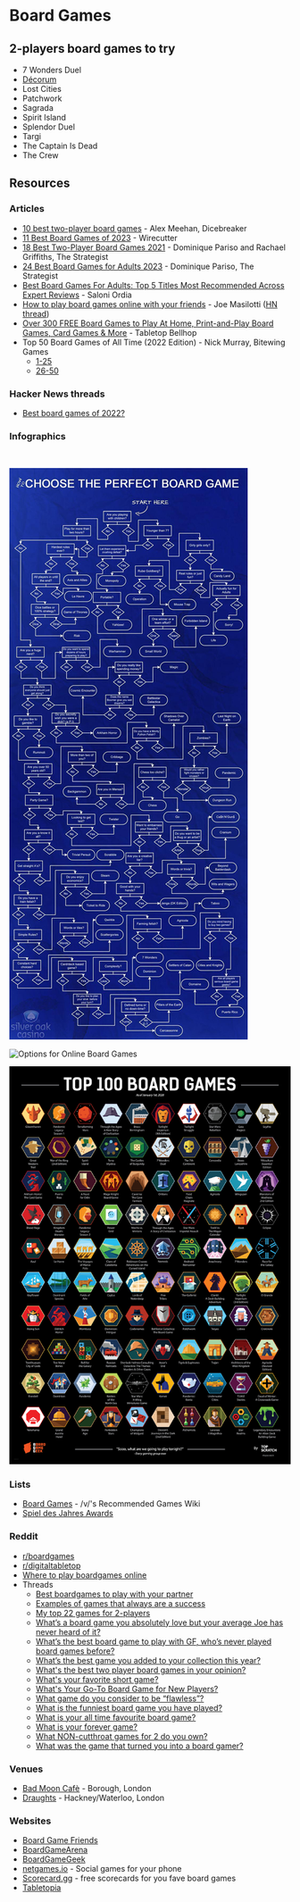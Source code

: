 # Board Games

## 2-players board games to try

* 7 Wonders Duel
* [Décorum](https://boardgamegeek.com/boardgame/344554/decorum)
* Lost Cities
* Patchwork
* Sagrada
* Spirit Island
* Splendor Duel
* Targi
* The Captain Is Dead
* The Crew

## Resources

### Articles

* [10 best two-player board games](https://www.dicebreaker.com/categories/board-game/best-games/best-two-player-board-games-2023) - Alex Meehan, Dicebreaker
* [11 Best Board Games of 2023](https://www.nytimes.com/wirecutter/reviews/board-games-we-love/) - Wirecutter
* [18 Best Two-Player Board Games 2021](https://www.thestrategist.co.uk/article/best-two-player-board-games.html) - Dominique Pariso and Rachael Griffiths, The Strategist
* [24 Best Board Games for Adults 2023](https://nymag.com/strategist/article/best-board-games-for-adults.html) - Dominique Pariso, The Strategist
* [Best Board Games For Adults: Top 5 Titles Most Recommended Across Expert Reviews](https://studyfinds.org/best-board-games-for-adults/) - Saloni Ordia
* [How to play board games online with your friends](https://masilotti.com/play-board-games-online/) - Joe Masilotti ([HN thread](https://news.ycombinator.com/item?id=22967716))
* [Over 300 FREE Board Games to Play At Home, Print-and-Play Board Games, Card Games & More](https://tabletopbellhop.com/gaming-advice/free-pnp-board-games/) - Tabletop Bellhop
* Top 50 Board Games of All Time (2022 Edition) - Nick Murray, Bitewing Games
  * [1-25](https://bitewinggames.com/top-50-board-games-of-all-time-2022-edition-games-25-1/)
  * [26-50](https://bitewinggames.com/top-50-board-games-of-all-time-2022-edition-games-50-26/)

### Hacker News threads

* [Best board games of 2022?](https://news.ycombinator.com/item?id=33990944)

### Infographics

<figure><img src="https://i.pinimg.com/564x/ba/0e/08/ba0e08d6c87e598fde4c58acf9c16131.jpg" alt=""><figcaption></figcaption></figure>

![How To Choose The Perfect Board Game](../.gitbook/assets/7kcoaut8vky41.jpg)

![Options for Online Board Games](<../.gitbook/assets/Options For Online Board Games.png>)

![Top 100 Board Games](../.gitbook/assets/immagine.png)

### Lists

* [Board Games](https://vsrecommendedgames.fandom.com/wiki/Board\_Games) - /v/'s Recommended Games Wiki
* [Spiel des Jahres Awards](https://www.wikiwand.com/en/Spiel\_des\_Jahres)

### Reddit

* [r/boardgames](https://www.reddit.com/r/boardgames/)
* [r/digitaltabletop](https://www.reddit.com/r/digitaltabletop/)
* [Where to play boardgames online](https://www.reddit.com/r/boardgames/wiki/play\_online)
* Threads
  * [Best boardgames to play with your partner](https://www.reddit.com/r/boardgames/comments/1aeg6if/best\_boardgames\_to\_play\_with\_your\_partner/)
  * [Examples of games that always are a success](https://www.reddit.com/r/boardgames/comments/17rdsfr/exemple\_of\_games\_that\_always\_are\_a\_success/)
  * [My top 22 games for 2-players](https://www.reddit.com/r/boardgames/comments/yu8qzy/my\_top\_22\_games\_for\_2players/)
  * [What’s a board game you absolutely love but your average Joe has never heard of it?](https://www.reddit.com/r/boardgames/comments/16cwpkl/whats\_a\_board\_game\_you\_absolutely\_love\_but\_your/)
  * [What’s the best board game to play with GF, who’s never played board games before?](https://www.reddit.com/r/boardgames/comments/q9azxj/whats\_the\_best\_board\_game\_to\_play\_with\_gf\_whos/)
  * [What’s the best game you added to your collection this year?](https://www.reddit.com/r/boardgames/comments/ko2i2p/whats\_the\_best\_game\_you\_added\_to\_your\_collection/)
  * [What's the best two player board games in your opinion?](https://www.reddit.com/r/boardgames/comments/16nh9s3/whats\_the\_best\_two\_player\_board\_games\_in\_your/)
  * [What's your favorite short game?](https://www.reddit.com/r/boardgames/comments/1799k33/whats\_your\_favorite\_short\_game/)
  * [What's Your Go-To Board Game for New Players?](https://www.reddit.com/r/boardgames/comments/1dd97i3/whats\_your\_goto\_board\_game\_for\_new\_players/)
  * [What game do you consider to be “flawless”?](https://www.reddit.com/r/boardgames/comments/16s6mvo/what\_game\_do\_you\_consider\_to\_be\_flawless/)
  * [What is the funniest board game you have played?](https://www.reddit.com/r/boardgames/comments/1gkm7l2/what\_is\_the\_funniest\_board\_game\_you\_have\_played/)
  * [What is your all time favourite board game?](https://www.reddit.com/r/AskUK/comments/15fo71f/what\_is\_your\_all\_time\_favourite\_board\_game/)
  * [What is your forever game?](https://www.reddit.com/r/boardgames/comments/1796o3i/what\_is\_your\_forever\_game/)
  * [What NON-cutthroat games for 2 do you own?](https://www.reddit.com/r/boardgames/comments/15obwh7/what\_noncutthroat\_games\_for\_2\_do\_you\_own/)
  * [What was the game that turned you into a board gamer?](https://www.reddit.com/r/boardgames/comments/lq6r38/what\_was\_the\_game\_that\_turned\_you\_into\_a\_board/)

### Venues

* [Bad Moon Cafè](https://www.badmooncafe.co.uk/) - Borough, London
* [Draughts](https://www.draughtslondon.com/) - Hackney/Waterloo, London

### Websites

* [Board Game Friends](https://boardgamefriends.org/)
* [BoardGameArena](https://boardgamearena.com/)
* [BoardGameGeek](https://boardgamegeek.com/)
* [netgames.io](https://netgames.io/games/) - Social games for your phone
* [Scorecard.gg](https://scorecard.gg/) - free scorecards for you fave board games
* [Tabletopia](https://tabletopia.com/)

